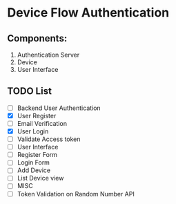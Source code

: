 # Device Flow Authentication

## Components:
1. Authentication Server
2. Device
3. User Interface


## TODO List
- [ ]  Backend User Authentication
  - [X]  User Register
  - [ ]  Email Verification
  - [X]  User Login
  - [ ]  Validate Access token
- [ ]  User Interface
  - [ ]  Register Form
  - [ ]  Login Form
  - [ ]  Add Device
  - [ ]  List Device view
- [ ]  MISC
  - [ ]  Token Validation on Random Number API